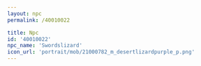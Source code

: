 ```yaml
---
layout: npc
permalink: /40010022

title: Npc
id: '40010022'
npc_name: 'Swordslizard'
icon_url: 'portrait/mob/21000782_m_desertlizardpurple_p.png'
---
```

